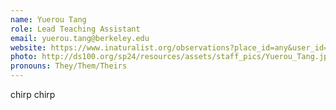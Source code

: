 ```yaml
---
name: Yuerou Tang
role: Lead Teaching Assistant
email: yuerou.tang@berkeley.edu
website: https://www.inaturalist.org/observations?place_id=any&user_id=iamyrt&verifiable=any
photo: http://ds100.org/sp24/resources/assets/staff_pics/Yuerou_Tang.jpg
pronouns: They/Them/Theirs
---
```

chirp chirp
